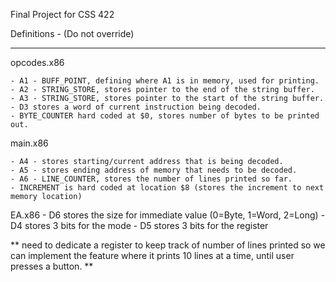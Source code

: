 Final Project for CSS 422


Definitions - (Do not override)
___________________________________________________


opcodes.x86

	- A1 - BUFF_POINT, defining where A1 is in memory, used for printing.
	- A2 - STRING_STORE, stores pointer to the end of the string buffer.
	- A3 - STRING_STORE, stores pointer to the start of the string buffer.
	- D3 stores a word of current instruction being decoded.
	- BYTE_COUNTER hard coded at $0, stores number of bytes to be printed out.

main.x86

	- A4 - stores starting/current address that is being decoded.
	- A5 - stores ending address of memory that needs to be decoded.
	- A6 - LINE_COUNTER, stores the number of lines printed so far.
	- INCREMENT is hard coded at location $8 (stores the increment to next memory location)

EA.x86
	- D6 stores the size for immediate value (0=Byte, 1=Word, 2=Long)
	- D4 stores 3 bits for the mode
	- D5 stores 3 bits for the register



** need to dedicate a register to keep track of number of lines printed so we 	  can implement the feature where it prints 10 lines at a time, until user presses 	  a button. **
